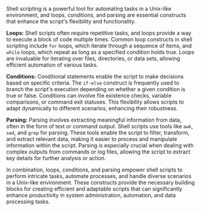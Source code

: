 Shell scripting is a powerful tool for automating tasks in a Unix-like environment, and loops, conditions, and parsing are essential constructs that enhance the script's flexibility and functionality.

**Loops:** Shell scripts often require repetitive tasks, and loops provide a way to execute a block of code multiple times. Common loop constructs in shell scripting include `for` loops, which iterate through a sequence of items, and `while` loops, which repeat as long as a specified condition holds true. Loops are invaluable for iterating over files, directories, or data sets, allowing efficient automation of various tasks.

**Conditions:** Conditional statements enable the script to make decisions based on specific criteria. The `if-else` construct is frequently used to branch the script's execution depending on whether a given condition is true or false. Conditions can involve file existence checks, variable comparisons, or command exit statuses. This flexibility allows scripts to adapt dynamically to different scenarios, enhancing their robustness.

**Parsing:** Parsing involves extracting meaningful information from data, often in the form of text or command output. Shell scripts use tools like `awk`, `sed`, and `grep` for parsing. These tools enable the script to filter, transform, and extract relevant data, making it easier to process and manipulate information within the script. Parsing is especially crucial when dealing with complex outputs from commands or log files, allowing the script to extract key details for further analysis or action.

In combination, loops, conditions, and parsing empower shell scripts to perform intricate tasks, automate processes, and handle diverse scenarios in a Unix-like environment. These constructs provide the necessary building blocks for creating efficient and adaptable scripts that can significantly enhance productivity in system administration, automation, and data processing tasks.
